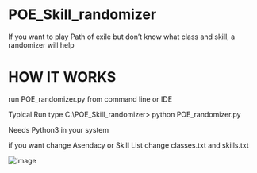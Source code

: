 # POE_Skill_randomizer

If you want to play Path of exile but don’t know what class and skill, a randomizer will help

# HOW IT WORKS

run POE_randomizer.py from command line or IDE

Typical Run type  C:\POE_Skill_randomizer> python POE_randomizer.py

Needs Python3 in your system

if you want change Asendacy or Skill List change classes.txt and skills.txt

![image](https://github.com/AlexanderRozov/POE_Skill_randomizer/assets/13649836/729b3c98-753c-4144-9016-b3c2c6de38d2)
